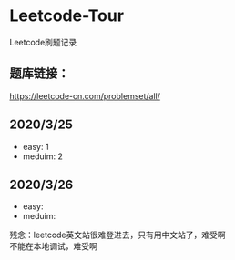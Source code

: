 # Leetcode-Tour
Leetcode刷题记录

## 题库链接：
https://leetcode-cn.com/problemset/all/

## 2020/3/25 
- easy: 1
- meduim: 2
## 2020/3/26 
- easy: 
- meduim: 


残念：leetcode英文站很难登进去，只有用中文站了，难受啊  
不能在本地调试，难受啊